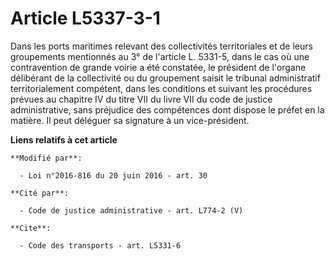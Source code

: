 # Article L5337-3-1

Dans les ports maritimes relevant des collectivités territoriales et de leurs groupements mentionnés au 3° de l'article L.
5331-5, dans le cas où une contravention de grande voirie a été constatée, le président de l'organe délibérant de la
collectivité ou du groupement saisit le tribunal administratif territorialement compétent, dans les conditions et suivant les
procédures prévues au chapitre IV du titre VII du livre VII du code de justice administrative, sans préjudice des compétences
dont dispose le préfet en la matière. Il peut déléguer sa signature à un vice-président.

**Liens relatifs à cet article**

	**Modifié par**:

	  - Loi n°2016-816 du 20 juin 2016 - art. 30

	**Cité par**:

	  - Code de justice administrative - art. L774-2 (V)

	**Cite**:

	  - Code des transports - art. L5331-6
